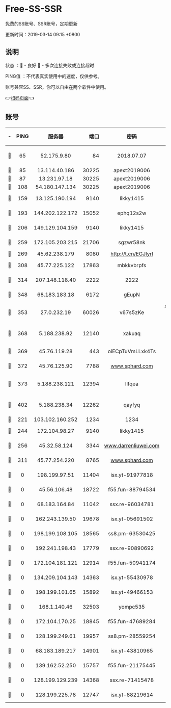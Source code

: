 # Free-SS-SSR

免费的SS账号、SSR账号，定期更新

更新时间：2019-03-14 09:15 +0800

## 说明

状态     ：🙂 - 良好 🙁 - 多次连接失败或连接超时

PING值   ：不代表真实使用中的速度，仅供参考。

账号兼容SS、SSR，你可以自由在两个软件中使用。

👉[扫码页面](https://liesauer.github.io/Free-SS-SSR/)👈

## 账号

|-|PING|服务器|端口|密码|加密方式|区域|
|:----:|:----:|:-----:|-----:|:----:|:----:|:----:|
|🙂|65|52.175.9.80|84|2018.07.07|chacha20-ietf-poly1305|HK|
|🙂|85|13.114.40.186|30225|apext2019006|chacha20|JP|
|🙂|87|13.231.97.18|30225|apext2019006|chacha20|JP|
|🙂|108|54.180.147.134|30225|apext2019006|chacha20|KR|
|🙂|159|13.125.190.194|9140|likky1415|aes-256-cfb|KR|
|🙂|193|144.202.122.172|15052|ephq12s2w|aes-256-cfb|US|
|🙂|206|149.129.104.159|9140|likky1415|aes-256-cfb|HK|
|🙂|259|172.105.203.215|21706|sgzwr58nk|aes-256-cfb|JP|
|🙂|269|45.62.238.179|8080|http://t.cn/EGJIyrl|rc4-md5|CA|
|🙂|308|45.77.225.122|17863|mbkkvbrpfs|aes-256-cfb|GB|
|🙂|314|207.148.118.40|2222|2222|aes-256-cfb|SG|
|🙂|348|68.183.183.18|6172|gEupN|aes-256-cfb|SG|
|🙂|353|27.0.232.19|60026|v67s5zKe|xchacha20-ietf-poly1305|HK|
|🙂|368|5.188.238.92|12140|xakuaq|chacha20-ietf-poly1305|BR|
|🙂|369|45.76.119.28|443|oiECpTuVmLLxk4Ts|aes-256-cfb|AU|
|🙂|372|45.76.125.90|7788|www.sphard.com|aes-256-cfb|AU|
|🙂|373|5.188.238.121|12394|llfqea|chacha20-ietf-poly1305|BR|
|🙂|402|5.188.238.34|12262|qayfyq|chacha20-ietf-poly1305|BR|
|🙂|221|103.102.160.252|1234|1234|rc4-md5|JP|
|🙂|244|172.104.98.27|9140|likky1415|aes-256-cfb|JP|
|🙂|256|45.32.58.124|3344|www.darrenliuwei.com|aes-256-cfb|JP|
|🙂|311|45.77.254.220|8765|www.sphard.com|aes-256-cfb|SG|
|🙁|0|198.199.97.51|11404|isx.yt-91977818|aes-256-cfb|US|
|🙁|0|45.56.106.48|18722|f55.fun-88794534|aes-256-cfb|US|
|🙁|0|68.183.164.84|11042|ssx.re-96034781|aes-256-cfb|US|
|🙁|0|162.243.139.50|19678|isx.yt-05691502|aes-256-cfb|US|
|🙁|0|198.199.108.105|18565|ss8.pm-63530425|aes-256-cfb|US|
|🙁|0|192.241.198.43|17779|ssx.re-90890692|aes-256-cfb|US|
|🙁|0|172.104.181.121|12914|f55.fun-50941174|aes-256-cfb|SG|
|🙁|0|134.209.104.143|14363|isx.yt-55430978|aes-256-cfb|SG|
|🙁|0|198.199.101.65|15892|isx.yt-49466153|aes-256-cfb|US|
|🙁|0|168.1.140.46|32503|yompc535|aes-256-cfb|AU|
|🙁|0|172.104.170.25|18845|f55.fun-47689284|aes-256-cfb|SG|
|🙁|0|128.199.249.61|19957|ss8.pm-28559254|aes-256-cfb|SG|
|🙁|0|68.183.189.217|14901|isx.yt-43810965|aes-256-cfb|SG|
|🙁|0|139.162.52.250|15757|f55.fun-21175445|aes-256-cfb|SG|
|🙁|0|128.199.129.239|14368|ssx.re-71415478|aes-256-cfb|SG|
|🙁|0|128.199.225.78|12747|isx.yt-88219614|aes-256-cfb|SG|

